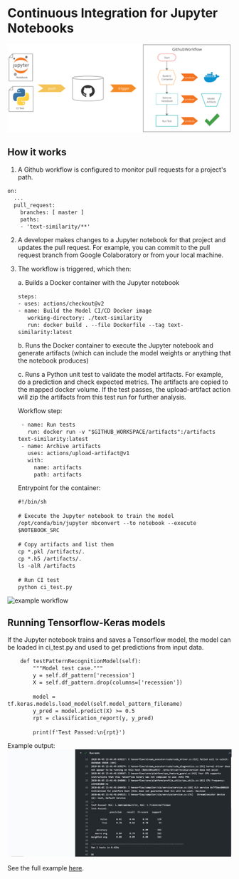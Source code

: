 # Continuous Integration for Jupyter Notebooks

![Workflow](Model%20CI.svg)

## How it works
1. A Github workflow is configured to monitor pull requests for a project's path.
  ```
  on:
    ...
    pull_request:
      branches: [ master ]
      paths:
      - 'text-similarity/**'
  ```

2. A developer makes changes to a Jupyter notebook for that project and updates the pull request. For example, you can commit to the pull request branch from Google Colaboratory or from your local machine.

3. The workflow is triggered, which then:
  
   a. Builds a Docker container with the Jupyter notebook
   ```
   steps:
   - uses: actions/checkout@v2
   - name: Build the Model CI/CD Docker image
      working-directory: ./text-similarity
      run: docker build . --file Dockerfile --tag text-similarity:latest
   ```
   
   b. Runs the Docker container to execute the Jupyter notebook and generate artifacts (which can include the model weights or anything that the notebook produces)

   c. Runs a Python unit test to validate the model artifacts. For example, do a prediction and check expected metrics. The artifacts are copied to the mapped docker volume. If the test passes, the upload-artifact action will zip the artifacts from this test run for further analysis.

   Workflow step:
   ```
    - name: Run tests
      run: docker run -v "$GITHUB_WORKSPACE/artifacts":/artifacts text-similarity:latest
    - name: Archive artifacts
      uses: actions/upload-artifact@v1
      with:
        name: artifacts
        path: artifacts
   ```
      
   Entrypoint for the container:
   ```
   #!/bin/sh

   # Execute the Jupyter notebook to train the model
   /opt/conda/bin/jupyter nbconvert --to notebook --execute $NOTEBOOK_SRC

   # Copy artifacts and list them
   cp *.pkl /artifacts/.
   cp *.h5 /artifacts/.
   ls -alR /artifacts   

   # Run CI test
   python ci_test.py
   ```

  ![example workflow](example.png)
  
## Running Tensorflow-Keras models

If the Jupyter notebook trains and saves a Tensorflow model, the model can be loaded in ci_test.py and used to get predictions from input data. 

```
    def testPatternRecognitionModel(self):
        """Model test case."""
        y = self.df_pattern['recession']
        X = self.df_pattern.drop(columns=['recession'])

        model = tf.keras.models.load_model(self.model_pattern_filename)
        y_pred = model.predict(X) >= 0.5
        rpt = classification_report(y, y_pred)

        print(f'Test Passed:\n{rpt}')
```

Example output:
![example model test output](example_model_test.png)

See the full example [here](https://github.com/lisaong/stackup-workshops/blob/master/learn-history/ci_test.py).


